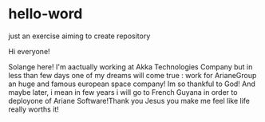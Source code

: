 # hello-word
just an exercise aiming to create repository


Hi everyone!

Solange here! I'm aactually working at Akka Technologies Company but in less than few days one of my dreams will come true : work for ArianeGroup an huge and famous european space company! Im so thankful to God! And maybe later, i mean in few years i will go to French Guyana in order to deployone of Ariane Software!Thank you Jesus you make me feel like life really worths it!




